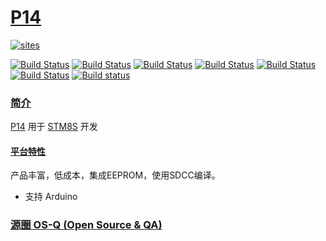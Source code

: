 ﻿# [P14](https://github.com/OS-Q/P14)

[![sites](http://182.61.61.133/link/resources/OSQ.png)](http://www.OS-Q.com)

[![Build Status](https://github.com/OS-Q/P14/workflows/CI/badge.svg)](https://github.com/OS-Q/P14/actions/workflows/CI.yml)
[![Build Status](https://github.com/OS-Q/P14/workflows/CD/badge.svg)](https://github.com/OS-Q/P14/actions/workflows/CD.yml)
[![Build Status](https://github.com/OS-Q/P14/workflows/nightly/badge.svg)](https://github.com/OS-Q/P14/actions/workflows/nightly.yml)
[![Build Status](https://circleci.com/gh/OS-Q/P14.svg?style=svg)](https://circleci.com/gh/OS-Q/P14)
[![Build Status](https://travis-ci.com/OS-Q/P14.svg?branch=master)](https://travis-ci.com/OS-Q/P14)
[![Build Status](https://cloud.drone.io/api/badges/OS-Q/P14/status.svg)](https://cloud.drone.io/OS-Q/P14)
[![Build status](https://ci.appveyor.com/api/projects/status/p08jsu3nvloyo7pu?svg=true)](https://ci.appveyor.com/project/Qitas/p14)

### [简介](https://github.com/OS-Q/P14/wiki)

[P14](https://github.com/OS-Q/P14) 用于 [STM8S](https://www.st.com/zh/microcontrollers-microprocessors/stm8s-series.html) 开发

#### [平台特性](https://github.com/SoCXin/STM8S003)

产品丰富，低成本，集成EEPROM，使用SDCC编译。

* 支持 Arduino

### [源圈 OS-Q (Open Source & QA) ](http://www.OS-Q.com)
